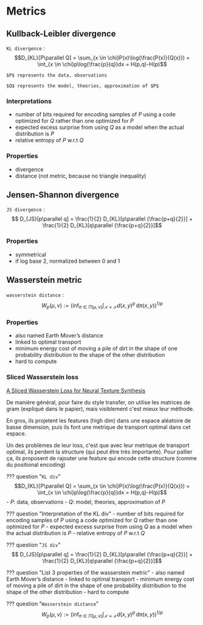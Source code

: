 # Metrics

## Kullback-Leibler divergence
`KL divergence`
: $$D_{KL}[P\parallel Q] = \sum_{x \in \chi}P(x)\log(\frac{P(x)}{Q(x)}) = \int_{x \in \chi}p\log(\frac{p}{q})dx = H(p,q)-H(p)$$

    $P$ represents the data, observations

    $Q$ represents the model, theories, approximation of $P$

### Interpretations

- number of bits required for encoding samples of $P$ using a code optimized for $Q$ rather than one optimized for $P$
- expected excess surprise from using $Q$ as a model when the actual distribution is $P$
- relative entropy of $P$ w.r.t $Q$

### Properties

- divergence
- distance (not metric, because no triangle inequality)

## Jensen-Shannon divergence
`JS divergence`
: $$ D_{JS}[p\parallel q] = \frac{1}{2} D_{KL}[p\parallel {\frac{p+q}{2}}] + \frac{1}{2} D_{KL}[q\parallel {\frac{p+q}{2}}]$$

### Properties

- symmetrical
- if log base 2, normalized between 0 and 1

## Wasserstein metric
`wasserstein distance`
: $$W_p(\mu, \nu) := \left( \inf_{\pi \in \Pi(\mu, \nu)} \int_{\mathcal{X} \times \mathcal{X}} d(x, y)^p \, \mathrm{d}\pi(x, y) \right)^{1/p}$$

### Properties
- also named Earth Mover’s distance
- linked to optimal transport
- minimum energy cost of moving a pile of dirt in the shape of one probability distribution to the shape of the other distribution
- hard to compute

### Sliced Wasserstein loss

[A Sliced Wasserstein Loss for Neural Texture Synthesis](https://arxiv.org/pdf/2006.07229.pdf)

De manière général, pour faire du style transfer, on utilise les matrices de gram (expliqué dans le papier), mais visiblement c'est mieux leur méthode.

En gros, ils projetent les features (high dim) dans une espace aléatoire de basse dimension, puis ils font une metrique de transport optimal dans cet espace.

Un des problèmes de leur loss, c'est que avec leur metrique de transport optimal, ils perdent la structure (qui peut être très importante). Pour pallier ça, ils proposent de rajouter une feature qui encode cette structure (comme du positional encoding)

??? question "`KL div`"
    $$D_{KL}[P\parallel Q] = \sum_{x \in \chi}P(x)\log(\frac{P(x)}{Q(x)}) = \int_{x \in \chi}p\log(\frac{p}{q})dx = H(p,q)-H(p)$$
    - $P$: data, observations
    - $Q$: model, theories, approximation of $P$

??? question "Interpretation of the KL div"
    - number of bits required for encoding samples of $P$ using a code optimized for $Q$ rather than one optimized for $P$
    - expected excess surprise from using $Q$ as a model when the actual distribution is $P$
    - relative entropy of $P$ w.r.t $Q$

??? question "`JS div`"
    $$ D_{JS}[p\parallel q] = \frac{1}{2} D_{KL}[p\parallel {\frac{p+q}{2}}] + \frac{1}{2} D_{KL}[q\parallel {\frac{p+q}{2}}]$$

??? question "List 3 properties of the wasserstein metric"
    - also named Earth Mover’s distance
    - linked to optimal transport
    - minimum energy cost of moving a pile of dirt in the shape of one probability distribution to the shape of the other distribution
    - hard to compute

??? question "`Wasserstein distance`"
    $$W_p(\mu, \nu) := \left( \inf_{\pi \in \Pi(\mu, \nu)} \int_{\mathcal{X} \times \mathcal{X}} d(x, y)^p \, \mathrm{d}\pi(x, y) \right)^{1/p}$$
